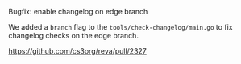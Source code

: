 Bugfix: enable changelog on edge branch

We added a `branch` flag to the `tools/check-changelog/main.go` to fix changelog checks on the edge branch.

https://github.com/cs3org/reva/pull/2327